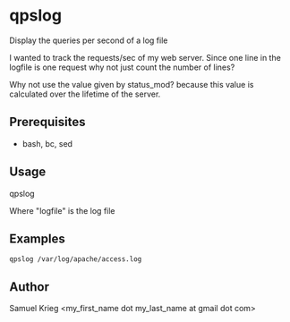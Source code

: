 qpslog
======

Display the queries per second of a log file

I wanted to track the requests/sec of my web server. Since one line in the
logfile is one request why not just count the number of lines?

Why not use the value given by status_mod? because this value is calculated over
the lifetime of the server.

Prerequisites
-------------

* bash, bc, sed

Usage
-----

qpslog <logfile>

Where "logfile" is the log file

Examples
--------
    qpslog /var/log/apache/access.log

Author
------

Samuel Krieg <my_first_name dot my_last_name at gmail dot com>

